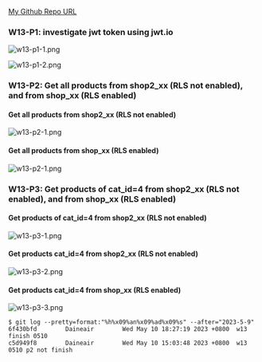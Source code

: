 [My Github Repo URL](https://github.com/Daineair/1112-2A-db-demo-410410228)

### W13-P1: investigate jwt token using jwt.io

![w13-p1-1.png](https://jiewhttktusvivcyqnki.supabase.co/storage/v1/object/public/demo_28/md_28_img/w13-p1-1.png?t=2023-05-10T05%3A57%3A59.634Z)

![w13-p1-2.png](https://jiewhttktusvivcyqnki.supabase.co/storage/v1/object/public/demo_28/md_28_img/w13-p1-2.png?t=2023-05-10T05%3A58%3A51.356Z)

### W13-P2: Get all products from shop2_xx (RLS not enabled), and from shop_xx (RLS enabled)
 
#### Get all products from shop2_xx (RLS not enabled)
 
![w13-p2-1.png](https://jiewhttktusvivcyqnki.supabase.co/storage/v1/object/public/demo_28/md_28_img/w13-p2-1.png?t=2023-05-10T10%3A23%3A47.363Z)
 
#### Get all products from shop_xx (RLS enabled)
 
![w13-p2-1.png](https://jiewhttktusvivcyqnki.supabase.co/storage/v1/object/public/demo_28/md_28_img/w13-p2-2.png?t=2023-05-10T10%3A24%3A06.105Z)

### W13-P3: Get products of cat_id=4 from shop2_xx (RLS not enabled), and from shop_xx (RLS enabled)
 
#### Get products of cat_id=4 from shop2_xx (RLS not enabled)
 
![w13-p3-1.png](https://jiewhttktusvivcyqnki.supabase.co/storage/v1/object/public/demo_28/md_28_img/w13-p3-1.png?t=2023-05-10T10%3A24%3A34.270Z)
 
#### Get products cat_id=4 from shop2_xx (RLS not enabled)
 
![w13-p3-2.png](https://jiewhttktusvivcyqnki.supabase.co/storage/v1/object/public/demo_28/md_28_img/w13-p3-2.png?t=2023-05-10T10%3A24%3A54.668Z)
 
#### Get products cat_id=4 from shop_xx (RLS enabled)
 
![w13-p3-3.png](https://jiewhttktusvivcyqnki.supabase.co/storage/v1/object/public/demo_28/md_28_img/w13-p3-3.png?t=2023-05-10T10%3A25%3A29.882Z)

```
$ git log --pretty=format:"%h%x09%an%x09%ad%x09%s" --after="2023-5-9"
6f430bfd        Daineair        Wed May 10 18:27:19 2023 +0800  w13 finish 0510
c5d949f8        Daineair        Wed May 10 15:03:48 2023 +0800  w13 0510 p2 not finish
```
